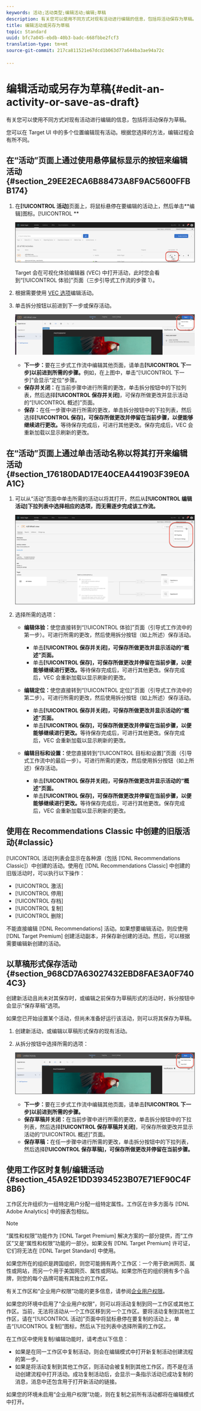 ```yaml
---
keywords: 活动;活动类型;编辑活动;编辑;草稿
description: 有关您可以使用不同方式对现有活动进行编辑的信息，包括将活动保存为草稿。
title: 编辑活动或另存为草稿
topic: Standard
uuid: bfc7a045-ebdb-40b3-badc-668fbbe2fcf3
translation-type: tm+mt
source-git-commit: 217ca811521e67dcd1b063d77a644ba3ae94a72c

---
```



# 编辑活动或另存为草稿{#edit-an-activity-or-save-as-draft}

有关您可以使用不同方式对现有活动进行编辑的信息，包括将活动保存为草稿。

您可以在 Target UI 中的多个位置编辑现有活动。根据您选择的方法，编辑过程会有所不同。

## 在“活动”页面上通过使用悬停鼠标显示的按钮来编辑活动 {#section_29EE2ECA6B88473A8F9AC5600FFBB174}

1. 在&#x200B;**[!UICONTROL 活动]**&#x200B;页面上，将鼠标悬停在要编辑的活动上，然后单击&#x200B;**编辑]图标。[!UICONTROL **

   ![“编辑”图标](/help/c-activities/assets/hover_edit.png)

   Target 会在可视化体验编辑器 (VEC) 中打开活动，此时您会看到“[!UICONTROL 体验]”页面（三步引导式工作流的步骤 1）。

1. 根据需要使用 [VEC 选项](/help/c-experiences/c-visual-experience-composer/viztarget-options.md)编辑活动。

1. 单击拆分按钮以前进到下一步或保存活动。

   ![拆分按钮](/help/c-activities/assets/edit_split_button_2.png)

   * **下一步：**&#x200B;要在三步式工作流中编辑其他页面，请单击&#x200B;**[!UICONTROL 下一步]以前进到所需的步骤。**&#x200B;例如，在上图中，单击“[!UICONTROL 下一步]”会显示“定位”步骤。
   * **保存并关闭：**&#x200B;在当前步骤中进行所需的更改，单击拆分按钮中的下拉列表，然后选择&#x200B;**[!UICONTROL 保存并关闭]**，可保存所做更改并显示活动的“[!UICONTROL 概述]”页面。
   * **保存：**&#x200B;在任一步骤中进行所需的更改，单击拆分按钮中的下拉列表，然后选择&#x200B;**[!UICONTROL 保存]，可保存所做更改并停留在当前步骤，以便能够继续进行更改。**&#x200B;等待保存完成后，可进行其他更改。保存完成后，VEC 会重新加载以显示刷新的更改。

## 在“活动”页面上通过单击活动名称以将其打开来编辑活动 {#section_176180DAD17E40CEA441903F39E0AA1C}

1. 可以从“活动”页面中单击所需的活动以将其打开，然后从&#x200B;**[!UICONTROL 编辑活动]下拉列表中选择相应的选项，而无需逐步完成该工作流。**

   ![“编辑活动”下拉列表](/help/c-activities/assets/edit_activity.png)

1. 选择所需的选项：

   * **编辑体验：**&#x200B;使您直接转到“[!UICONTROL 体验]”页面（引导式工作流中的第一步）。可进行所需的更改，然后使用拆分按钮（如上所述）保存活动。

      * 单击&#x200B;**[!UICONTROL 保存并关闭]，可保存所做更改并显示活动的“概述”页面。**
      * 单击&#x200B;**[!UICONTROL 保存]，可保存所做更改并停留在当前步骤，以便能够继续进行更改。**&#x200B;等待保存完成后，可进行其他更改。保存完成后，VEC 会重新加载以显示刷新的更改。
   * **编辑定位：**&#x200B;使您直接转到“[!UICONTROL 定位]”页面（引导式工作流中的第二步）。可进行所需的更改，然后使用拆分按钮（如上所述）保存活动。

      * 单击&#x200B;**[!UICONTROL 保存并关闭]，可保存所做更改并显示活动的“概述”页面。**
      * 单击&#x200B;**[!UICONTROL 保存]，可保存所做更改并停留在当前步骤，以便能够继续进行更改。**&#x200B;等待保存完成后，可进行其他更改。保存完成后，VEC 会重新加载以显示刷新的更改。
   * **编辑目标和设置：**&#x200B;使您直接转到“[!UICONTROL 目标和设置]”页面（引导式工作流中的最后一步）。可进行所需的更改，然后使用拆分按钮（如上所述）保存活动。

      * 单击&#x200B;**[!UICONTROL 保存并关闭]，可保存所做更改并显示活动的“概述”页面。**
      * 单击&#x200B;**[!UICONTROL 保存]，可保存所做更改并停留在当前步骤，以便能够继续进行更改。**&#x200B;等待保存完成后，可进行其他更改。保存完成后，VEC 会重新加载以显示刷新的更改。



## 使用在 Recommendations Classic 中创建的旧版活动{#classic}

[!UICONTROL 活动]列表会显示在各种源（包括 [!DNL Recommendations Classic]）中创建的活动。使用在 [!DNL Recommendations Classic] 中创建的旧版活动时，可以执行以下操作：

* [!UICONTROL 激活]
* [!UICONTROL 停用]
* [!UICONTROL 存档]
* [!UICONTROL 复制]
* [!UICONTROL 删除]

不能直接编辑 [!DNL Recommendations] 活动。如果想要编辑活动，则应使用 [!DNL Target Premium] 创建活动副本，并保存新创建的活动。然后，可以根据需要编辑新创建的活动。

## 以草稿形式保存活动 {#section_968CD7A63027432EBD8FAE3A0F7404C3}

创建新活动且尚未对其保存时，或编辑之前保存为草稿形式的活动时，拆分按钮中会显示“保存草稿”选项。

如果您已开始设置某个活动，但尚未准备好运行该活动，则可以将其保存为草稿。

1. 创建新活动，或编辑以草稿形式保存的现有活动。
1. 从拆分按钮中选择所需的选项：

   ![保存草稿](/help/c-activities/assets/save_draft.png)

   * **下一步：**&#x200B;要在三步式工作流中编辑其他页面，请单击&#x200B;**[!UICONTROL 下一步]以前进到所需的步骤。**
   * **保存草稿并关闭：**&#x200B;在当前步骤中进行所需的更改，单击拆分按钮中的下拉列表，然后选择&#x200B;**[!UICONTROL 保存草稿并关闭]**，可保存所做更改并显示活动的“[!UICONTROL 概述]”页面。
   * **保存草稿：**&#x200B;在任一步骤中进行所需的更改，单击拆分按钮中的下拉列表，然后选择&#x200B;**[!UICONTROL 保存草稿]，可保存所做更改并停留在当前步骤。**

## 使用工作区时复制/编辑活动 {#section_45A92E1DD3934523B07E71EF90C4F8B6}

工作区允许组织为一组特定用户分配一组特定属性。工作区在许多方面与 [!DNL Adobe Analytics] 中的报表包相似。

>[!NOTE]
>
>“属性和权限”功能作为 [!DNL Target Premium] 解决方案的一部分提供，而“工作区”又是“属性和权限”功能的一部分。如果没有 [!DNL Target Premium] 许可证，它们将无法在 [!DNL Target Standard] 中使用。

如果您所在的组织是跨国组织，则您可能拥有两个工作区：一个用于欧洲网页、属性或网站，而另一个用于美国网页、属性或网站。如果您所在的组织拥有多个品牌，则您的每个品牌可能有其独立的工作区。

有关工作区和“企业用户权限”功能的更多信息，请参阅[企业用户权限](../administrating-target/c-user-management/property-channel/property-channel.md#concept_E396B16FA2024ADBA27BC056138F9838)。

如果您的环境中启用了“企业用户权限”，则可以将活动复制到同一工作区或其他工作区。当前，无法将活动从一个工作区移到另一个工作区。要将活动复制到其他工作区，请在“[!UICONTROL 活动]”页面中将鼠标悬停在要复制的活动上，单击“[!UICONTROL 复制]”图标，然后从下拉列表中选择所需的工作区。

在工作区中使用复制/编辑功能时，请考虑以下信息：

* 如果是在同一工作区中复制活动，则会在编辑模式中打开新复制活动创建流程的第一步。
* 如果是将活动复制到其他工作区，则活动会被复制到其他工作区，而不是在活动创建流程中打开活动。成功复制活动后，会显示一条指示活动已成功复制的消息，消息中还包含用于打开新活动的链接。

如果您的环境未启用“企业用户权限”功能，则在复制之前所有活动都将在编辑模式中打开。

